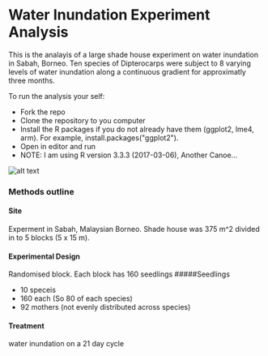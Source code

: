 # Water Inundation Experiment Analysis

This is the analayis of a large shade house experiment on water inundation in Sabah, Borneo. Ten species of Dipterocarps were subject to 8 varying levels of water inundation along a continuous gradient for approximatly three months.  

To run the analysis your self:
- Fork the repo
- Clone the repository to you computer 
- Install the R packages if you do not already have them (ggplot2, lme4, arm). For example, install.packages("ggplot2").
- Open in editor and run
- NOTE: I am using R version 3.3.3 (2017-03-06), Another Canoe...


![alt text](https://s3-eu-west-1.amazonaws.com/james.margrove/StatisticalAnalysisREADMEs/WaterInundationExperimentAnalysis/panorama+of+nursary.jpg)

### Methods outline 
#### Site 
Experment in Sabah, Malaysian Borneo. Shade house was 375 m^2 divided in to 5 blocks (5 x 15 m).
#### Experimental Design 
Randomised block.
Each block has 160 seedlings
#####Seedlings 
- 10 speceis 
- 160 each (So 80 of each species)
- 92 mothers (not evenly distributed across species)
#### Treatment 
water inundation on a 21 day cycle 

